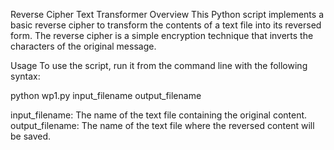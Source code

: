 Reverse Cipher Text Transformer
Overview
This Python script implements a basic reverse cipher to transform the contents of a text file into its reversed form. The reverse cipher is a simple encryption technique that inverts the characters of the original message.

Usage
To use the script, run it from the command line with the following syntax:

python wp1.py input_filename output_filename

input_filename: The name of the text file containing the original content.
output_filename: The name of the text file where the reversed content will be saved.
